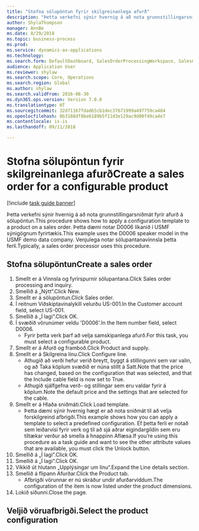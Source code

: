 ```yaml
--- 
title: "Stofna sölupöntun fyrir skilgreinanlega afurð"
description: "Þetta verkefni sýnir hvernig á að nota grunnstillingarsniðmát fyrir afurð á sölupöntun."
author: ShylaThompson
manager: AnnBe
ms.date: 8/29/2018
ms.topic: business-process
ms.prod: 
ms.service: dynamics-ax-applications
ms.technology: 
ms.search.form: DefaultDashboard, SalesOrderProcessingWorkspace, SalesCreateOrder, SalesTable, PCRuntimeConfigurator, PCTemplateConfigurationSelection
audience: Application User
ms.reviewer: shylaw
ms.search.scope: Core, Operations
ms.search.region: Global
ms.author: shylaw
ms.search.validFrom: 2016-06-30
ms.dyn365.ops.version: Version 7.0.0
ms.translationtype: HT
ms.sourcegitcommit: 32d71167fdad65cb1dec37671999a497759ca484
ms.openlocfilehash: 8b3188df8be6189b5f11d3e129ac9d00f49ca4e7
ms.contentlocale: is-is
ms.lasthandoff: 09/11/2018

---
```

# <a name="create-a-sales-order-for-a-configurable-product"></a><span data-ttu-id="23eef-103">Stofna sölupöntun fyrir skilgreinanlega afurð</span><span class="sxs-lookup"><span data-stu-id="23eef-103">Create a sales order for a configurable product</span></span>

[!include [task guide banner](../../includes/task-guide-banner.md)]

<span data-ttu-id="23eef-104">Þetta verkefni sýnir hvernig á að nota grunnstillingarsniðmát fyrir afurð á sölupöntun.</span><span class="sxs-lookup"><span data-stu-id="23eef-104">This procedure shows how to apply a configuration template to a product on a sales order.</span></span> <span data-ttu-id="23eef-105">Þetta dæmi notar D0006 líkanið í USMF sýnigögnum fyrirtækis.</span><span class="sxs-lookup"><span data-stu-id="23eef-105">This example uses the D0006 speaker model in the USMF demo data company.</span></span> <span data-ttu-id="23eef-106">Venjulega notar sölupantanavinnsla þetta ferli.</span><span class="sxs-lookup"><span data-stu-id="23eef-106">Typically, a sales order processor uses this procedure.</span></span>


## <a name="create-a-sales-order"></a><span data-ttu-id="23eef-107">Stofna sölupöntun</span><span class="sxs-lookup"><span data-stu-id="23eef-107">Create a sales order</span></span>
1. <span data-ttu-id="23eef-108">Smellt er á Vinnsla og fyrirspurnir sölupantana.</span><span class="sxs-lookup"><span data-stu-id="23eef-108">Click Sales order processing and inquiry.</span></span>
2. <span data-ttu-id="23eef-109">Smellið á „Nýtt“.</span><span class="sxs-lookup"><span data-stu-id="23eef-109">Click New.</span></span>
3. <span data-ttu-id="23eef-110">Smellt er á sölupöntun.</span><span class="sxs-lookup"><span data-stu-id="23eef-110">Click Sales order.</span></span>
4. <span data-ttu-id="23eef-111">Í reitnum Viðskiptavinalykill velurðu US-001.</span><span class="sxs-lookup"><span data-stu-id="23eef-111">In the Customer account field, select US-001.</span></span> 
5. <span data-ttu-id="23eef-112">Smellið á „Í lagi“.</span><span class="sxs-lookup"><span data-stu-id="23eef-112">Click OK.</span></span>
6. <span data-ttu-id="23eef-113">Í svæðið vörunúmer veldu 'D0006'.</span><span class="sxs-lookup"><span data-stu-id="23eef-113">In the Item number field, select D0006.</span></span>
    * <span data-ttu-id="23eef-114">Fyrir þetta verk þarf að velja samskipanlega afurð.</span><span class="sxs-lookup"><span data-stu-id="23eef-114">For this task, you must select a configurable product.</span></span>  
7. <span data-ttu-id="23eef-115">Smellt er á Afurð og framboð.</span><span class="sxs-lookup"><span data-stu-id="23eef-115">Click Product and supply.</span></span>
8. <span data-ttu-id="23eef-116">Smellt er á Skilgreina línu.</span><span class="sxs-lookup"><span data-stu-id="23eef-116">Click Configure line.</span></span>
    * <span data-ttu-id="23eef-117">Athugið að verði hefur verið breytt, byggt á stillingunni sem var valin, og að Taka köplum svæðið er núna stillt á Satt.</span><span class="sxs-lookup"><span data-stu-id="23eef-117">Note that the price has changed, based on the configuration that was selected, and that the Include cable field is now set to True.</span></span>  
    * <span data-ttu-id="23eef-118">Athugið sjálfgefna verð- og stillingar sem eru valdar fyrir á köplum.</span><span class="sxs-lookup"><span data-stu-id="23eef-118">Note the default price and the settings that are selected for the cable.</span></span>  
9. <span data-ttu-id="23eef-119">Smellt er á Hlaða sniðmáti.</span><span class="sxs-lookup"><span data-stu-id="23eef-119">Click Load template.</span></span>
    * <span data-ttu-id="23eef-120">Þetta dæmi sýnir hvernig hægt er að nota sniðmát til að velja forskilgreind afbrigði.</span><span class="sxs-lookup"><span data-stu-id="23eef-120">This example shows how you can apply a template to select a predefined configuration.</span></span> <span data-ttu-id="23eef-121">Ef þetta ferli er notað sem leiðarvísi fyrir verk og til að sjá aðrar eigindargildin sem eru tiltækar verður að smella á hnappinn Aflæsa.</span><span class="sxs-lookup"><span data-stu-id="23eef-121">If you’re using this procedure as a task guide and want to see the other attribute values that are available, you must click the Unlock button.</span></span>  
10. <span data-ttu-id="23eef-122">Smellið á „Í lagi“.</span><span class="sxs-lookup"><span data-stu-id="23eef-122">Click OK.</span></span>
11. <span data-ttu-id="23eef-123">Smellið á „Í lagi“.</span><span class="sxs-lookup"><span data-stu-id="23eef-123">Click OK.</span></span>
12. <span data-ttu-id="23eef-124">Víkkið út hlutann „Upplýsingar um línu“.</span><span class="sxs-lookup"><span data-stu-id="23eef-124">Expand the Line details section.</span></span>
13. <span data-ttu-id="23eef-125">Smellið á flipann Afurðar.</span><span class="sxs-lookup"><span data-stu-id="23eef-125">Click the Product tab.</span></span>
    * <span data-ttu-id="23eef-126">Afbrigði vörunnar er nú skráður undir afurðarvíddum.</span><span class="sxs-lookup"><span data-stu-id="23eef-126">The configuration of the item is now listed under the product dimensions.</span></span>  
14. <span data-ttu-id="23eef-127">Lokið síðunni.</span><span class="sxs-lookup"><span data-stu-id="23eef-127">Close the page.</span></span>

## <a name="select-the-product-configuration"></a><span data-ttu-id="23eef-128">Veljið vöruafbrigði.</span><span class="sxs-lookup"><span data-stu-id="23eef-128">Select the product configuration</span></span>



